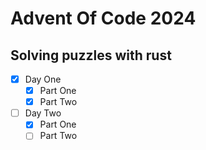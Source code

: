 # Advent Of Code 2024

## Solving puzzles with rust

- [x] Day One
  - [x] Part One
  - [x] Part Two
- [ ] Day Two
  - [x] Part One
  - [ ] Part Two